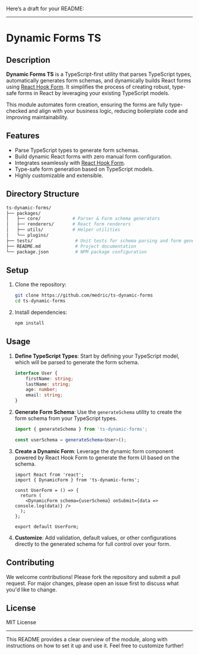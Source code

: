 Here’s a draft for your README:

---

# Dynamic Forms TS

## Description

**Dynamic Forms TS** is a TypeScript-first utility that parses TypeScript types, automatically generates form schemas, and dynamically builds React forms using [React Hook Form](https://react-hook-form.com/). It simplifies the process of creating robust, type-safe forms in React by leveraging your existing TypeScript models.

This module automates form creation, ensuring the forms are fully type-checked and align with your business logic, reducing boilerplate code and improving maintainability.

## Features
- Parse TypeScript types to generate form schemas.
- Build dynamic React forms with zero manual form configuration.
- Integrates seamlessly with [React Hook Form](https://react-hook-form.com/).
- Type-safe form generation based on TypeScript models.
- Highly customizable and extensible.

## Directory Structure

```bash
ts-dynamic-forms/
├── packages/
│   ├── core/            # Parser & Form schema generators
│   ├── renderers/       # React form renderers 
│   ├── utils/           # Helper utilities
│   └── plugins/            
├── tests/                # Unit tests for schema parsing and form generation
├── README.md             # Project documentation
└── package.json          # NPM package configuration
```

## Setup

1. Clone the repository:
    ```sh
    git clone https://github.com/medric/ts-dynamic-forms
    cd ts-dynamic-forms
    ```

2. Install dependencies:
    ```sh
    npm install
    ```

## Usage

1. **Define TypeScript Types**: Start by defining your TypeScript model, which will be parsed to generate the form schema.

    ```ts
    interface User {
        firstName: string;
        lastName: string;
        age: number;
        email: string;
    }
    ```

2. **Generate Form Schema**: Use the `generateSchema` utility to create the form schema from your TypeScript types.

    ```ts
    import { generateSchema } from 'ts-dynamic-forms';
    
    const userSchema = generateSchema<User>();
    ```

3. **Create a Dynamic Form**: Leverage the dynamic form component powered by React Hook Form to generate the form UI based on the schema.

    ```tsx
    import React from 'react';
    import { DynamicForm } from 'ts-dynamic-forms';

    const UserForm = () => {
      return (
        <DynamicForm schema={userSchema} onSubmit={data => console.log(data)} />
      );
    };

    export default UserForm;
    ```

4. **Customize**: Add validation, default values, or other configurations directly to the generated schema for full control over your form.

## Contributing

We welcome contributions! Please fork the repository and submit a pull request. For major changes, please open an issue first to discuss what you'd like to change.

## License

MIT License

---

This README provides a clear overview of the module, along with instructions on how to set it up and use it. Feel free to customize further!
